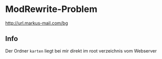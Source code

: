 ModRewrite-Problem
============

http://url.markus-mail.com/bg

Info
------------
Der Ordner `karten` liegt bei mir direkt im root verzeichnis vom Webserver
